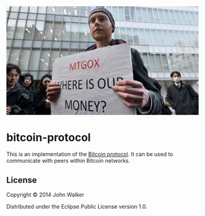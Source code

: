 <img src="img/millions.jpg">

# bitcoin-protocol

This is an implementation of the
[Bitcoin protocol](https://en.bitcoin.it/wiki/Protocol_specification). It
can be used to communicate with peers within Bitcoin networks.

## License

Copyright © 2014 John Walker

Distributed under the Eclipse Public License version 1.0. 
